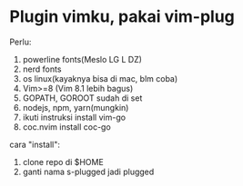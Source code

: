 # Plugin vimku, pakai vim-plug

Perlu:
1. powerline fonts(Meslo LG L DZ)
2. nerd fonts
3. os linux(kayaknya bisa di mac, blm coba)
4. Vim>=8 (Vim 8.1 lebih bagus)
5. GOPATH, GOROOT sudah di set
6. nodejs, npm, yarn(mungkin)
7. ikuti instruksi install vim-go
8. coc.nvim install coc-go

cara "install":
1. clone repo di $HOME
2. ganti nama s-plugged jadi plugged
